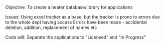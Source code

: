 Objective: To create a neater database/library for applications

Issues:
Using excel tracker as a base, but the tracker is prone to errors due to the whole dept having access
Errors have been made - accidental deletion, addition, replacement of names etc

Code will:
Separate the applications to "Licensed" and "In Progress"
